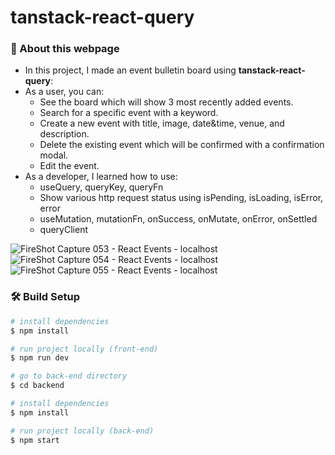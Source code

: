 # tanstack-react-query
### 📣 About this webpage
- In this project, I made an event bulletin board using **tanstack-react-query**:
- As a user, you can: 
  - See the board which will show 3 most recently added events.
  - Search for a specific event with a keyword.
  - Create a new event with title, image, date&time, venue, and description.
  - Delete the existing event which will be confirmed with a confirmation modal.
  - Edit the event.
- As a developer, I learned how to use:
  - useQuery, queryKey, queryFn
  - Show various http request status using isPending, isLoading, isError, error
  - useMutation, mutationFn, onSuccess, onMutate, onError, onSettled
  - queryClient

![FireShot Capture 053 - React Events - localhost](https://github.com/sweetrain05/tanstack-react-query/assets/86023470/ae8ab43a-a15a-44a0-8c5c-df549fdff6af)
![FireShot Capture 054 - React Events - localhost](https://github.com/sweetrain05/tanstack-react-query/assets/86023470/433ad871-e04f-4b62-8bd1-195b8c08978a)
![FireShot Capture 055 - React Events - localhost](https://github.com/sweetrain05/tanstack-react-query/assets/86023470/2c4bba94-8685-48c8-94b4-8b07f34f5261)


### 🛠️ Build Setup

```bash
# install dependencies
$ npm install

# run project locally (front-end)
$ npm run dev

# go to back-end directory
$ cd backend

# install dependencies
$ npm install

# run project locally (back-end)
$ npm start

```


